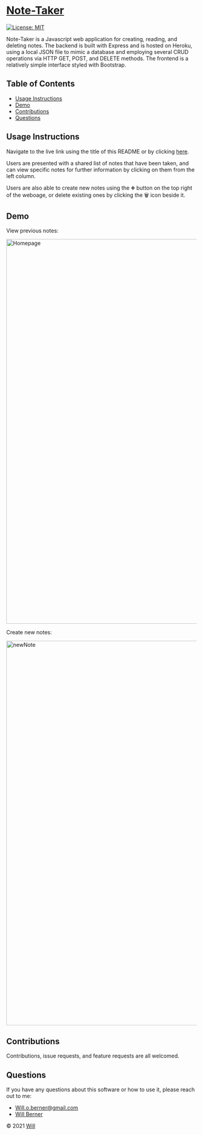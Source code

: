 # [Note-Taker](https://notetaking-app-express.herokuapp.com/)
[![License: MIT](https://img.shields.io/badge/License-MIT-yellow.svg)](https://opensource.org/licenses/MIT)

Note-Taker is a Javascript web application for creating, reading, and deleting notes. The backend is built with Express and is hosted on Heroku, using a local JSON file to mimic a database and employing several CRUD operations via HTTP GET, POST, and DELETE methods. The frontend is a relatively simple interface styled with Bootstrap.

## Table of Contents
   
* [Usage Instructions](#usage-instructions)
* [Demo](#demo)
* [Contributions](#contributions)
* [Questions](#questions)

## Usage Instructions

Navigate to the live link using the title of this README or by clicking [here](https://notetaking-app-express.herokuapp.com/). 

Users are presented with a shared list of notes that have been taken, and can view specific notes for further information by clicking on them from the left column. 

Users are also able to create new notes using the ➕ button on the top right of the weboage, or delete existing ones by clicking the 🗑 icon beside it.

## Demo

View previous notes:

<img width="1016" alt="Homepage" src="https://user-images.githubusercontent.com/25047954/130509424-40d5d3e4-da9f-4123-bf49-c3568bcb611f.png">

Create new notes: 

<img width="1016" alt="newNote" src="https://user-images.githubusercontent.com/25047954/130509485-21d7c828-3061-4cf4-afac-e9301bd54301.png">

## Contributions

Contributions, issue requests, and feature requests are all welcomed.

## Questions

If you have any questions about this software or how to use it, please reach out to me:
- Will.o.berner@gmail.com
- [Will Berner](https://github.com/WillBerner)


&copy; 2021 [Will](https://github.com/WillBerner)
